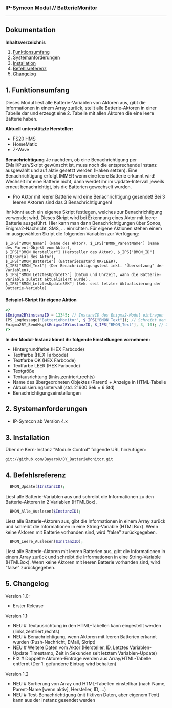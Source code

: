 ### IP-Symcon Modul // BatterieMonitor
---

## Dokumentation

**Inhaltsverzeichnis**

1. [Funktionsumfang](#1-funktionsumfang) 
2. [Systemanforderungen](#2-systemanforderungen)
3. [Installation](#3-installation)
4. [Befehlsreferenz](#4-befehlsreferenz)
5. [Changelog](#5-changelog) 

## 1. Funktionsumfang
Dieses Modul liest alle Batterie-Variablen von Aktoren aus, gibt die Informationen in einem Array zurück, stellt alle
Batterie-Aktoren in einer Tabelle dar und erzeugt eine 2. Tabelle mit allen Aktoren die eine leere Batterie haben.

**Aktuell unterstützte Hersteller:**
- FS20 HMS
- HomeMatic
- Z-Wave

**Benachrichtigung**
Je nachdem, ob eine Benachrichtigung per EMail/Push/Skript gewünscht ist, muss noch die entsprechende Instanz ausgewählt und auf aktiv
gesetzt werden (Haken setzen). Eine Benachrichtigung erfolgt IMMER wenn eine leere Batterie erkannt wird! Wechselt ihr eine Batterie nicht,
dann werdet ihr im Update-Intervall jeweils erneut benachrichtigt, bis die Batterien gewechselt wurden.
- Pro Aktor mit leerer Batterie wird eine Benachrichtigung gesendet! Bei 3 leeren Aktoren sind das 3 Benachrichtigungen!

Ihr könnt auch ein eigenes Skript festlegen, welches zur Benachrichtigung verwendet wird. Dieses Skript wird bei Erkennung eines Aktor mit
leerer Batterie ausgeführt. Hier kann man dann Benachrichtigungen über Sonos, Enigma2-Nachricht, SMS, ... einrichten.
Für eigene Aktionen stehen einem im ausgewählten Skript die folgenden Variablen zur Verfügung:
```
$_IPS["BMON_Name"] (Name des Aktor), $_IPS["BMON_ParentName"] (Name des Parent-Objekt vom Aktor),
$_IPS["BMON_Hersteller"] (Hersteller des Aktor), $_IPS["BMON_ID"] (ID/Serial des Aktor),
$_IPS["BMON_Batterie"] (Batteriezustand OK/LEER),
$_IPS["BMON_Text"] (Der Benachrichtigungstext inkl. "Übersetzung" der Variablen),
$_IPS["BMON_LetztesUpdateTS"] (Datum und Uhrzeit, wann die Batterie-Variable zuletzt aktualisiert wurde),
$_IPS["BMON_LetztesUpdateSEK"] (Sek. seit letzter Aktualisierung der Batterie-Variable)
```

#### Beispiel-Skript für eigene Aktion
```php
<?
$Enigma2BYinstanzID = 12345; // InstanzID des Enigma2-Modul eintragen
IPS_LogMessage("BatterieMonitor", $_IPS["BMON_Text"]); // Schreibt den Text ins IPS-Log (zu sehen im Meldungen-Fenster in der IPS-Console)
Enigma2BY_SendMsg($Enigma2BYinstanzID, $_IPS["BMON_Text"], 3, 10); // Zeigt 10 Sekunden lang eine Alarm-Nachricht über einen Enigma2-Receiver an
?>
```

**In der Modul-Instanz könnt ihr folgende Einstellungen vornehmen:**
- Hintergrundfarbe (HEX Farbcode)
- Textfarbe (HEX Farbcode)
- Textfarbe OK (HEX Farbcode)
- Textfarbe LEER (HEX Farbcode)
- Textgröße
- Textausrichtung (links,zentriert,rechts)
- Name des übergeordneten Objektes (Parent) + Anzeige in HTML-Tabelle
- Aktualisierungsintervall (std. 21600 Sek = 6 Std)
- Benachrichtigungseinstellungen


## 2. Systemanforderungen
- IP-Symcon ab Version 4.x

## 3. Installation
Über die Kern-Instanz "Module Control" folgende URL hinzufügen:

`git://github.com/BayaroX/BY_BatterieMonitor.git`


## 4. Befehlsreferenz
```php
  BMON_Update($InstanzID);
```
Liest alle Batterie-Variablen aus und schreibt die Informationen zu den Batterie-Aktoren in 2 Variablen (HTMLBox).

```php
  BMON_Alle_Auslesen($InstanzID);
```
Liest alle Batterie-Aktoren aus, gibt die Informationen in einem Array zurück und schreibt die Informationen in
eine String-Variable (HTMLBox). Wenn keine Aktoren mit Batterie vorhanden sind, wird "false" zurückgegeben.

```php
  BMON_Leere_Auslesen($InstanzID);
```
Liest alle Batterie-Aktoren mit leeren Batterien aus, gibt die Informationen in einem Array zurück und schreibt
die Informationen in eine String-Variable (HTMLBox). Wenn keine Aktoren mit leeren Batterie vorhanden sind,
wird "false" zurückgegeben.


## 5. Changelog
Version 1.0:
  - Erster Release
  
Version 1.1:
  - NEU # Textausrichtung in den HTML-Tabellen kann eingestellt werden (links,zentriert,rechts)
  - NEU # Benachrichtigung, wenn Aktoren mit leeren Batterien erkannt wurden (Push-Nachricht, EMail, Skript)
  - NEU # Weitere Daten vom Aktor (Hersteller, ID, Letztes Variablen-Update Timestamp, Zeit in Sekunden seit letztem Variablen-Update)
  - FIX # Doppelte Aktoren-Einträge werden aus Array/HTML-Tabelle entfernt (Der 1. gefundene Eintrag wird behalten)
  
Version 1.2
  - NEU # Sortierung von Array und HTML-Tabellen einstellbar (nach Name, Parent-Name [wenn aktiv], Hersteller, ID, ...)
  - NEU # Test-Benachrichtigung (mit fiktiven Daten, aber eigenem Text) kann aus der Instanz gesendet werden
